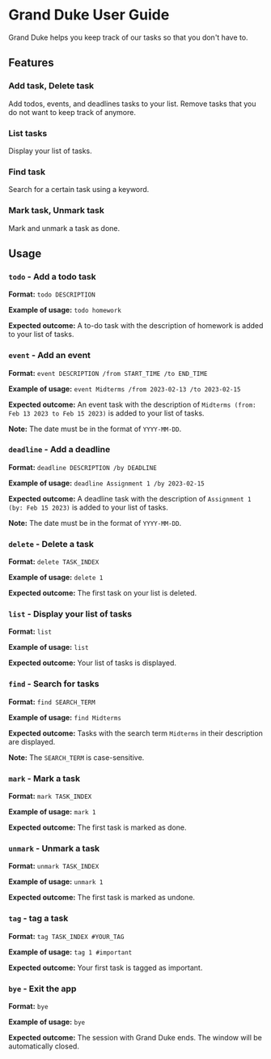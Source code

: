 # Grand Duke User Guide

Grand Duke helps you keep track of our tasks so that you don't have to.

## Features

### Add task, Delete task
Add todos, events, and deadlines tasks to your list.
Remove tasks that you do not want to keep track of anymore.

### List tasks
Display your list of tasks.

### Find task
Search for a certain task using a keyword.

### Mark task, Unmark task
Mark and unmark a task as done.

## Usage

### `todo` - Add a todo task

**Format:**
`todo DESCRIPTION`

**Example of usage:**
`todo homework`

**Expected outcome:**
A to-do task with the description of homework is added to your list of tasks.

### `event` - Add an event

**Format:**
`event DESCRIPTION /from START_TIME /to END_TIME`

**Example of usage:**
`event Midterms /from 2023-02-13 /to 2023-02-15`

**Expected outcome:**
An event task with the description of `Midterms (from: Feb 13 2023 to Feb 15 2023)` is added to your list of tasks.

**Note:** 
The date must be in the format of `YYYY-MM-DD`.

### `deadline` - Add a deadline

**Format:**
`deadline DESCRIPTION /by DEADLINE`

**Example of usage:**
`deadline Assignment 1 /by 2023-02-15`

**Expected outcome:**
A deadline task with the description of `Assignment 1 (by: Feb 15 2023)` is added to your list of tasks.

**Note:**
The date must be in the format of `YYYY-MM-DD`.

### `delete` - Delete a task

**Format:**
`delete TASK_INDEX`

**Example of usage:**
`delete 1`

**Expected outcome:**
The first task on your list is deleted.

### `list` - Display your list of tasks

**Format:**
`list`

**Example of usage:**
`list`

**Expected outcome:**
Your list of tasks is displayed.

### `find` - Search for tasks

**Format:**
`find SEARCH_TERM`

**Example of usage:**
`find Midterms`

**Expected outcome:**
Tasks with the search term `Midterms` in their description are displayed.

**Note:**
The `SEARCH_TERM` is case-sensitive.

### `mark` - Mark a task

**Format:**
`mark TASK_INDEX`

**Example of usage:**
`mark 1`

**Expected outcome:**
The first task is marked as done.

### `unmark` - Unmark a task

**Format:**
`unmark TASK_INDEX`

**Example of usage:**
`unmark 1`

**Expected outcome:**
The first task is marked as undone.

### `tag` - tag a task

**Format:**
`tag TASK_INDEX #YOUR_TAG`

**Example of usage:**
`tag 1 #important`

**Expected outcome:**
Your first task is tagged as important.

### `bye` - Exit the app

**Format:**
`bye`

**Example of usage:**
`bye`

**Expected outcome:**
The session with Grand Duke ends. The window will be automatically closed.